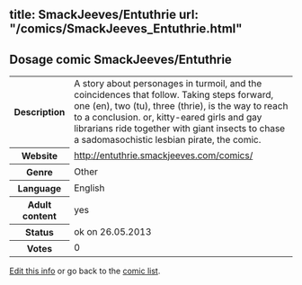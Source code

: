 title: SmackJeeves/Entuthrie
url: "/comics/SmackJeeves_Entuthrie.html"
---
Dosage comic SmackJeeves/Entuthrie
-----------------------------------------

<p id="msg"></p>
<script type="text/javascript">
if (window.location.search === '?edit_info_mail=sent_ok') {
  var elem = document.getElementById("msg");
  elem.innerHTML = 'Edited information sucessfully sent for review, which is usually done daily. Thanks!';
  elem.className = 'ok';
}
</script>
<table class="comicinfo">
<tr>
<th>Description</th><td>A story about personages in turmoil, and the coincidences that follow. Taking steps forward, one (en), two (tu), three (thrie), is the way to reach to a conclusion. or, kitty-eared girls and gay librarians ride together with giant insects to chase a sadomasochistic lesbian pirate, the comic.</td>
</tr>
<tr>
<th>Website</th><td><a href="http://entuthrie.smackjeeves.com/comics/">http://entuthrie.smackjeeves.com/comics/</a></td>
</tr>
<tr>
<th>Genre</th><td>Other</td>
</tr>
<tr>
<th>Language</th><td>English</td>
</tr>
<tr>
<th>Adult content</th><td>yes</td>
</tr>
<tr>
<th>Status</th><td>ok on 26.05.2013</td>
</tr>
<tr>
<th>Votes</th><td>0</td>
</tr>
</table>

[Edit this info](SmackJeeves_Entuthrie_edit.html) or go back to the [comic list](../comic-index.html).

